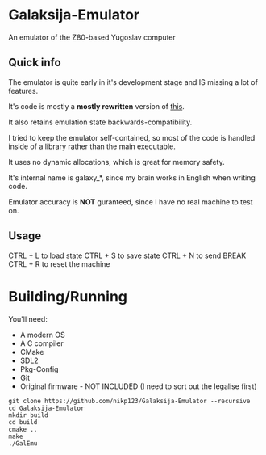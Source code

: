# Galaksija-Emulator
An emulator of the Z80-based Yugoslav computer

## Quick info
The emulator is quite early in it's development stage and IS missing a lot of features.

It's code is mostly a **mostly rewritten** version of [this](https://emulator.galaksija.org/).

It also retains emulation state backwards-compatibility.

I tried to keep the emulator self-contained, so most of the code is handled
inside of a library rather than the main executable.

It uses no dynamic allocations, which is great for memory safety.

It's internal name is galaxy_\*, since my brain works in English when writing code.

Emulator accuracy is **NOT** guranteed, since I have no real machine to test on.

## Usage

CTRL + L to load state
CTRL + S to save state
CTRL + N to send BREAK
CTRL + R to reset the machine

# Building/Running
You'll need:
 * A modern OS
 * A C compiler
 * CMake
 * SDL2
 * Pkg-Config
 * Git
 * Original firmware - NOT INCLUDED (I need to sort out the legalise first)
 
```
git clone https://github.com/nikp123/Galaksija-Emulator --recursive
cd Galaksija-Emulator
mkdir build
cd build
cmake ..
make
./GalEmu
```

